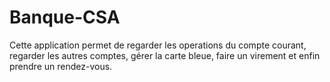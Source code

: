 # Banque-CSA
Cette application permet de regarder les operations du compte courant, regarder les autres comptes, gérer la carte bleue, faire un virement et enfin prendre un rendez-vous.
